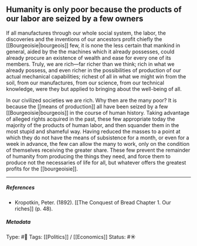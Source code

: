 ## Humanity is only poor because the products of our labor are seized by a few owners # 

If all manufactures through our whole social system, the labor, the discoveries and the inventions of our ancestors profit chiefly the [[Bourgeoisie|bourgeois]] few, it is none the less certain that mankind in general, aided by the the machines which it already possesses, could already procure an existence of wealth and ease for every one of its members. Truly, we are rich—far richer than we think; rich in what we already possess, and even richer in the possibilities of production of our actual mechanical capabilities; richest of all in what we might win from the soil, from our manufactures, from our science, from our technical knowledge, were they but applied to bringing about the well-being of all.

In our civilized societies we are rich. Why then are the many poor? It is because the [[means of production]] all have been seized by a few [[Bourgeoisie|bourgeois]] in the course of human history. Taking advantage of alleged rights acquired in the past, these few appropriate today the majority of the products of human labor, and then squander them in the most stupid and shameful way. Having reduced the masses to a point at which they do not have the means of subsistence for a month, or even for a week in advance, the few can allow the many to work, only on the condition of themselves receiving the greater share. These few prevent the remainder of humanity from producing the things they need, and force them to produce not the necessaries of life for all, but whatever offers the greatest profits for the [[bourgeoisie]]. 

___

##### References

- Kropotkin, Peter. (1892). [[The Conquest of Bread Chapter 1. Our riches]] (p. 48).

##### Metadata

Type: #🔴 
Tags: [[Politics]] / [[Economics]]
Status: #☀️ 